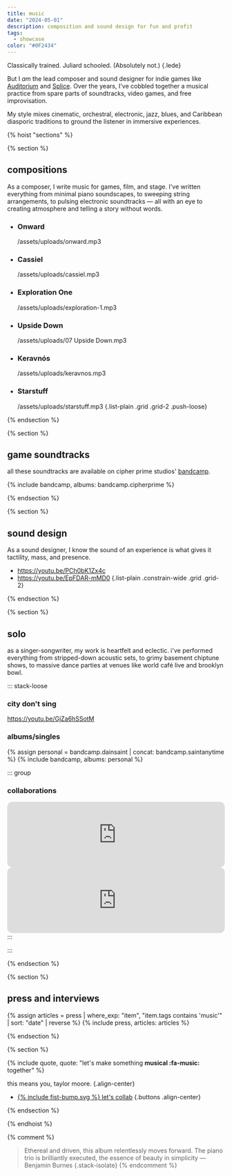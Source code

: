 ```yaml
---
title: music
date: "2024-05-01"
description: composition and sound design for fun and profit
tags:
  - showcase
color: "#0F2434"
---
```


Classically trained. Juliard schooled. (Absolutely not.)
{.lede}

But I _am_ the lead composer and sound designer for indie games like [Auditorium](https://cipherprime.com/games/auditorium) and [Splice](https://cipherprime.com/games/splice). Over the years, I've cobbled together a musical practice from spare parts of soundtracks, video games, and free improvisation.

My style mixes cinematic, orchestral, electronic, jazz, blues, and Caribbean diasporic traditions to ground the listener in immersive experiences.

{% hoist "sections" %}

{% section %}

## compositions

As a composer, I write music for games, film, and stage. I've written everything from minimal piano soundscapes, to sweeping string arrangements, to pulsing electronic soundtracks — all with an eye to creating atmosphere and telling a story without words.

* ### Onward
  /assets/uploads/onward.mp3
* ### Cassiel
  /assets/uploads/cassiel.mp3
* ### Exploration One
  /assets/uploads/exploration-1.mp3
* ### Upside Down
  /assets/uploads/07 Upside Down.mp3
* ### Keravnós
  /assets/uploads/keravnos.mp3
* ### Starstuff
  /assets/uploads/starstuff.mp3
{.list-plain .grid .grid-2 .push-loose}


{% endsection %}

{% section %}

## game soundtracks
all these soundtracks are available on cipher prime studios' [bandcamp](https://cipherprime.bandcamp.com/).

{% include bandcamp, albums: bandcamp.cipherprime %}

{% endsection %}

{% section %}

## sound design
As a sound designer, I know the sound of an experience is what gives it tactility, mass, and presence.

* https://youtu.be/PCh0bK1Zx4c
* https://youtu.be/EpFDAR-mMD0
{.list-plain .constrain-wide .grid .grid-2}

{% endsection %}

{% section %}

## solo

as a singer-songwriter, my work is heartfelt and eclectic. i've performed everything from stripped-down acoustic sets, to grimy basement chiptune shows, to massive dance parties at venues like world café live and brooklyn bowl.

::: stack-loose

### city don't sing
https://youtu.be/GjZa6hSSotM

### albums/singles
{% assign personal = bandcamp.dainsaint | concat: bandcamp.saintanytime %}
{% include bandcamp, albums: personal %}

::: group

### collaborations

  <iframe style="border-radius:12px; background: var(--color-alpha)" src="https://open.spotify.com/embed/track/558ltuhYDwXj5lHlO6GT4P?theme=0" width="100%" height="152" frameBorder="0" allowfullscreen="" allow="autoplay; clipboard-write; encrypted-media; fullscreen; picture-in-picture" loading="lazy"></iframe>

  <iframe style="border-radius:12px; background: var(--color-alpha)" src="https://open.spotify.com/embed/album/7F5xABrHeCQlf1FbKDniIZ?theme=0" width="100%" height="152" frameBorder="0" allowfullscreen="" allow="autoplay; clipboard-write; encrypted-media; fullscreen; picture-in-picture" loading="lazy"></iframe>
:::
  
:::

{% endsection %}

{% section %}

## press and interviews

{% assign articles = press | where_exp: "item", "item.tags contains 'music'" | sort: "date" | reverse %}
{% include press, articles: articles %}

{% endsection %}

{% section %}

{% include quote, quote: "let's make something **musical :fa-music:** together" %}

this means you, taylor moore.
{.align-center}

- [{% include fist-bump.svg %} let's collab](/collab)
  {.buttons .align-center}

{% endsection %}

{% endhoist %}

{% comment %}

> Ethereal and driven, this album relentlessly moves forward. The piano trio is brilliantly executed, the essence of beauty in simplicity
> — Benjamin Burnes
> {.stack-isolate}
> {% endcomment %}
